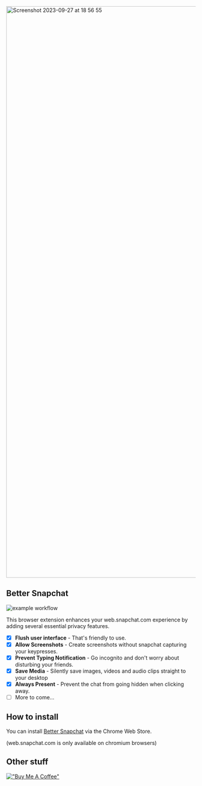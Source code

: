 <img width="1517" margin="4" alt="Screenshot 2023-09-27 at 18 56 55" src="https://github.com/dclstn/better-snapchat/assets/43322006/64c1d50a-0bd7-4032-ac77-aab62f376ee4">


## Better Snapchat 
![example workflow](https://github.com/dclstn/better-snapchat/actions/workflows/node.js.yml/badge.svg) 

This browser extension enhances your web.snapchat.com experience by adding several essential privacy features.

 - [x] **Flush user interface** - That's friendly to use.
 - [x] **Allow Screenshots** - Create screenshots without snapchat capturing your keypresses.
 - [x] **Prevent Typing Notification** - Go incognito and don't worry about disturbing your friends.
 - [x] **Save Media** - Silently save images, videos and audio clips straight to your desktop
 - [x] **Always Present** - Prevent the chat from going hidden when clicking away.
 - [ ] More to come...

## How to install
You can install [Better Snapchat](https://chrome.google.com/webstore/detail/better-snapchat/bomphfefmmkghdkkpjdafehnmfpifook) via the Chrome Web Store.

(web.snapchat.com is only available on chromium browsers)

## Other stuff
[!["Buy Me A Coffee"](https://www.buymeacoffee.com/assets/img/custom_images/orange_img.png)](https://www.buymeacoffee.com/dclstn)
